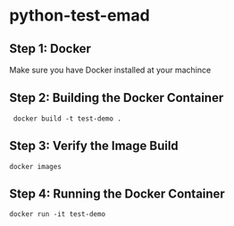 # python-test-emad

## Step 1: Docker
Make sure you have Docker installed at your machince 

## Step 2: Building the Docker Container
```
 docker build -t test-demo .

```

## Step 3: Verify the Image Build
```
docker images
```

## Step 4: Running the Docker Container
```
docker run -it test-demo 
```

